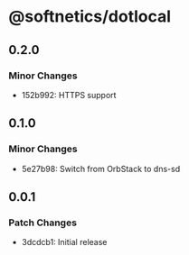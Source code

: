 # @softnetics/dotlocal

## 0.2.0

### Minor Changes

- 152b992: HTTPS support

## 0.1.0

### Minor Changes

- 5e27b98: Switch from OrbStack to dns-sd

## 0.0.1

### Patch Changes

- 3dcdcb1: Initial release
